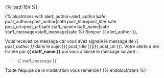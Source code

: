 {% load i18n %}

{% blocktrans with alert_author=alert_author|safe post_author=post_author|safe post_title=post_title|safe post_url=post_url|safe staff_name=staff_name|safe staff_message=staff_message|safe %}
Bonjour {{ alert_author }},

Vous recevez ce message car vous avez signalé le message de *{{ post_author }}* dans le sujet [{{ post_title }}]({{ post_url }}).
Votre alerte a été traitée par **{{ staff_name }}** qui vous a laissé le message suivant :

> {{ staff_message }}

Toute l'équipe de la modération vous remercie !
{% endblocktrans %}
